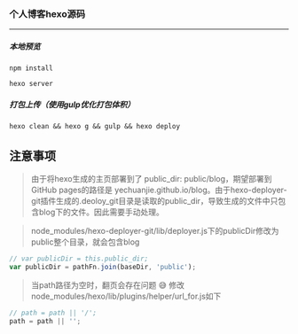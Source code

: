 ### 个人博客hexo源码

----

##### 本地预览
```
npm install

hexo server

```

##### 打包上传（使用gulp优化打包体积）
```
hexo clean && hexo g && gulp && hexo deploy
```

## 注意事项

> 由于将hexo生成的主页部署到了 public_dir: public/blog，期望部署到GitHub pages的路径是 yechuanjie.github.io/blog。由于hexo-deployer-git插件生成的.deoloy_git目录是读取的public_dir，导致生成的文件中只包含blog下的文件。因此需要手动处理。

> node_modules/hexo-deployer-git/lib/deployer.js下的publicDir修改为public整个目录，就会包含blog
```javascript
// var publicDir = this.public_dir;
var publicDir = pathFn.join(baseDir, 'public');
```

> 当path路径为空时，翻页会存在问题 :sweat_smile:
> 修改node_modules/hexo/lib/plugins/helper/url_for.js如下
```javascript
// path = path || '/'; 
path = path || '';
```
